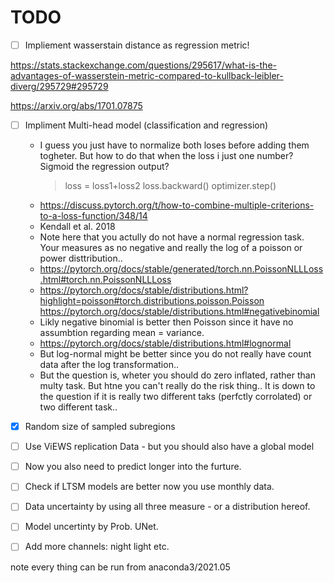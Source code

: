# TODO

- [ ] Impliement wasserstain distance as regression metric!

https://stats.stackexchange.com/questions/295617/what-is-the-advantages-of-wasserstein-metric-compared-to-kullback-leibler-diverg/295729#295729

https://arxiv.org/abs/1701.07875

- [ ] Impliment Multi-head model (classification and regression)
  - I guess you just have to normalize both loses before adding them togheter. But how to do that when the loss i just one number? Sigmoid the regression output?    
    > loss = loss1+loss2
    > loss.backward()
    > optimizer.step()
  - https://discuss.pytorch.org/t/how-to-combine-multiple-criterions-to-a-loss-function/348/14
  - Kendall et al. 2018
  - Note here that you actully do not have a normal regression task. Your measures as no negative and really the log of a poisson or power disttribution..
  - https://pytorch.org/docs/stable/generated/torch.nn.PoissonNLLLoss.html#torch.nn.PoissonNLLLoss
  - https://pytorch.org/docs/stable/distributions.html?highlight=poisson#torch.distributions.poisson.Poisson
  https://pytorch.org/docs/stable/distributions.html#negativebinomial
  - Likly negative binomial is better then Poisson since it have no assumbtion regarding mean = variance.
  - https://pytorch.org/docs/stable/distributions.html#lognormal
  - But log-normal might be better since you do not really have count data after the log transformation..
  - But the question is, wheter you should do zero inflated, rather than multy task. But htne you can't really do the risk thing.. It is down to the question if it is really two different taks (perfctly corrolated) or two different task..

- [x] Random size of sampled subregions
- [ ] Use ViEWS replication Data - but you should also have a global model
- [ ] Now you also need to predict longer into the furture.
- [ ] Check if LTSM models are better now you use monthly data.
- [ ] Data uncertainty by using all three measure - or a distribution hereof.
- [ ] Model uncertinty by Prob. UNet.
- [ ] Add more channels: night light etc.

note every thing can be run from anaconda3/2021.05